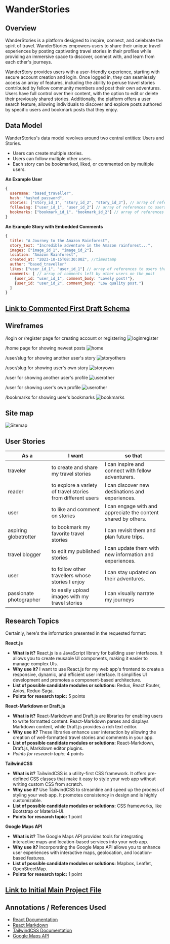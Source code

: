 # WanderStories

## Overview

WanderStories is a platform designed to inspire, connect, and celebrate the spirit of travel. WanderStories empowers users to share their unique travel experiences by posting captivating travel stories in their profiles while providing an immersive space to discover, connect with, and learn from each other's journeys.

WanderStory provides users with a user-friendly experience, starting with secure account creation and login. Once logged in, they can seamlessly access an array of features, including the ability to peruse travel stories contributed by fellow community members and post their own adventures. Users have full control over their content, with the option to edit or delete their previously shared stories. Additionally, the platform offers a user search feature, allowing individuals to discover and explore posts authored by specific users and bookmark posts that they enjoy.

## Data Model

WanderStories's data model revolves around two central entities: Users and Stories.

* Users can create multiple stories.
* Users can follow multiple other users.
* Each story can be bookmarked, liked, or commented on by multiple users. 


**An Example User**

```javascript
{
  username: "based_traveller",
  hash: "hashed_password",
  stories: ["story_id_1", "story_id_2", "story_id_3"], // array of references to Story documents
  following: ["user_id_1", "user_id_2"] // array of references to users followed by the user
  bookmarks: ["bookmark_id_1", "bookmark_id_2"] // array of references to bookmarked Story documents
}
```

**An Example Story with Embedded Comments**

```javascript
{
  title: "A Journey to the Amazon Rainforest",
  story_text: "Incredible adventure in the Amazon rainforest...",
  images: ["image_id_1", "image_id_2"],
  location: "Amazon Rainforest",
  created_at: "2023-10-15T08:30:00Z", //timestamp
  author: "based_traveller"
  likes: ["user_id_1", "user_id_1"] // array of references to users that have liked the story
  comments: [ // array of comments left by other users on the post
    {user_id: "user_id_1", comment_body: "Lovely post!"},
    {user_id: "user_id_2", comment_body: "Low quality post."}
  ]
}
```

## [Link to Commented First Draft Schema](db.mjs) 

## Wireframes

/login or /register page for creating account or registering
![loginregister](documentation/wireframes/register.png)

/home page for showing newest posts
![home](documentation/wireframes/home.png)

/user/slug for showing another user's story
![storyothers](documentation/wireframes/story-others.png)

/user/slug for showing user's own story
![storyown](documentation/wireframes/story-own.png)

/user for showing another user's profile
![userother](documentation/wireframes/user-other.png)

/user for showing user's own profile
![userother](documentation/wireframes/user-own.png)

/bookmarks for showing user's bookmarks
![bookmarks](documentation/wireframes/bookmarks.png)

## Site map

![Sitemap](documentation/sitemap.png)

## User Stories

| As a                    | I want                                                      | so that                                                        |
|-------------------------|-------------------------------------------------------------|----------------------------------------------------------------|
| traveler                | to create and share my travel stories                       | I can inspire and connect with fellow adventurers.             |
| reader                  | to explore a variety of travel stories from different users | I can discover new destinations and experiences.               |
| user                    | to like and comment on stories                              | I can engage with and appreciate the content shared by others. |
| aspiring globetrotter   | to bookmark my favorite travel stories                      | I can revisit them and plan future trips.                      |
| travel blogger          | to edit my published stories                                | I can update them with new information and experiences.        |
| user                    | to follow other travellers whose stories I enjoy               | I can stay updated on their adventures.                        |
| passionate photographer | to easily upload images with my travel stories                 | I can visually narrate my journeys                             |

## Research Topics

Certainly, here's the information presented in the requested format:

**React.js**
- __What is it?__ React.js is a JavaScript library for building user interfaces. It allows you to create reusable UI components, making it easier to manage complex UIs.
- __Why use it?__ I want to use React.js for my web app's frontend to create a responsive, dynamic, and efficient user interface. It simplifies UI development and promotes a component-based architecture.
- __List of possible candidate modules or solutions:__ Redux, React Router, Axios, Redux-Saga.
- __Points for research topic:__ 5 points

**React-Markdown or Draft.js**
- __What is it?__ React-Markdown and Draft.js are libraries for enabling users to write formatted content. React-Markdown parses and displays Markdown content, while Draft.js provides a rich text editor.
- __Why use it?__ These libraries enhance user interaction by allowing the creation of well-formatted travel stories and comments in your app.
- __List of possible candidate modules or solutions:__ React-Markdown, Draft.js, Markdown editor plugins.
- *Points for research topic:* 4 points

**TailwindCSS**
- __What is it?__ TailwindCSS is a utility-first CSS framework. It offers pre-defined CSS classes that make it easy to style your web app without writing custom CSS from scratch.
- __Why use it?__ Use TailwindCSS to streamline and speed up the process of styling your web app. It promotes consistency in design and is highly customizable.
- __List of possible candidate modules or solutions:__ CSS frameworks, like Bootstrap or Material-UI.
- __Points for research topic:__ 1 point

**Google Maps API**
- __What is it?__ The Google Maps API provides tools for integrating interactive maps and location-based services into your web app.
- __Why use it?__ Incorporating the Google Maps API allows you to enhance user experiences with interactive maps, geolocation, and location-based features.
- __List of possible candidate modules or solutions:__ Mapbox, Leaflet, OpenStreetMap.
- __Points for research topic:__ 1 point

## [Link to Initial Main Project File](app.mjs) 

## Annotations / References Used

* [React Documentation](https://devdocs.io/react/)
* [React Markdown](https://www.npmjs.com/package/react-markdown)
* [TailwindCSS Documentation](https://v2.tailwindcss.com/docs)
* [Google Maps API](https://developers.google.com/maps)

